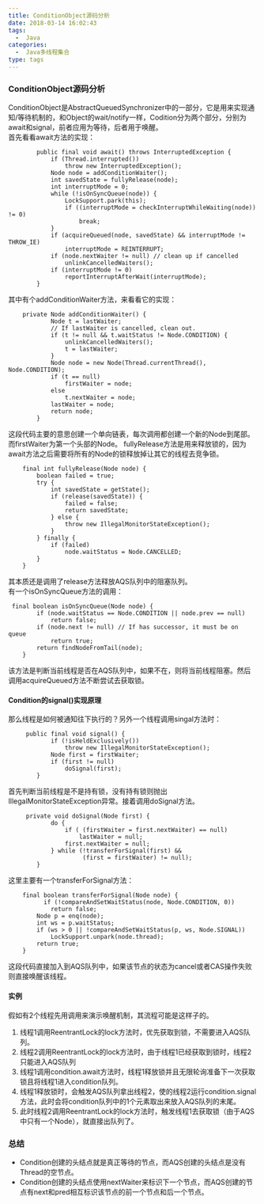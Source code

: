 ```yaml
---
title: ConditionObject源码分析
date: 2018-03-14 16:02:43
tags:
  -  Java  
categories:  
  -  Java多线程集合   
type: tags
---
```

### ConditionObject源码分析
ConditionObject是AbstractQueuedSynchronizer中的一部分，它是用来实现通知/等待机制的，和Object的wait/notify一样，Codition分为两个部分，分别为await和signal，前者应用为等待，后者用于唤醒。  
首先看看await方法的实现：
```
        public final void await() throws InterruptedException {
            if (Thread.interrupted())
                throw new InterruptedException();
            Node node = addConditionWaiter();
            int savedState = fullyRelease(node);
            int interruptMode = 0;
            while (!isOnSyncQueue(node)) {
                LockSupport.park(this);
                if ((interruptMode = checkInterruptWhileWaiting(node)) != 0)
                    break;
            }
            if (acquireQueued(node, savedState) && interruptMode != THROW_IE)
                interruptMode = REINTERRUPT;
            if (node.nextWaiter != null) // clean up if cancelled
                unlinkCancelledWaiters();
            if (interruptMode != 0)
                reportInterruptAfterWait(interruptMode);
        }
```
其中有个addConditionWaiter方法，来看看它的实现：

```
    private Node addConditionWaiter() {
            Node t = lastWaiter;
            // If lastWaiter is cancelled, clean out.
            if (t != null && t.waitStatus != Node.CONDITION) {
                unlinkCancelledWaiters();
                t = lastWaiter;
            }
            Node node = new Node(Thread.currentThread(), Node.CONDITION);
            if (t == null)
                firstWaiter = node;
            else
                t.nextWaiter = node;
            lastWaiter = node;
            return node;
        }
```
这段代码主要的意思创建一个单向链表，每次调用都创建一个新的Node到尾部。而firstWaiter为第一个头部的Node。
fullyRelease方法是用来释放锁的，因为await方法之后需要将所有的Node的锁释放掉让其它的线程去竞争锁。

```
    final int fullyRelease(Node node) {
        boolean failed = true;
        try {
            int savedState = getState();
            if (release(savedState)) {
                failed = false;
                return savedState;
            } else {
                throw new IllegalMonitorStateException();
            }
        } finally {
            if (failed)
                node.waitStatus = Node.CANCELLED;
        }
    }
```
其本质还是调用了release方法释放AQS队列中的阻塞队列。  
有一个isOnSyncQueue方法的调用：

```
 final boolean isOnSyncQueue(Node node) {
        if (node.waitStatus == Node.CONDITION || node.prev == null)
            return false;
        if (node.next != null) // If has successor, it must be on queue
            return true;
        return findNodeFromTail(node);
    }
```
该方法是判断当前线程是否在AQS队列中，如果不在，则将当前线程阻塞。然后调用acquireQueued方法不断尝试去获取锁。

#### Condition的signal()实现原理
那么线程是如何被通知往下执行的？另外一个线程调用singal方法时：

```
     public final void signal() {
            if (!isHeldExclusively())
                throw new IllegalMonitorStateException();
            Node first = firstWaiter;
            if (first != null)
                doSignal(first);
        }
```
首先判断当前线程是不是持有锁，没有持有锁则抛出IllegalMonitorStateException异常。接着调用doSignal方法。

```
     private void doSignal(Node first) {
            do {
                if ( (firstWaiter = first.nextWaiter) == null)
                    lastWaiter = null;
                first.nextWaiter = null;
            } while (!transferForSignal(first) &&
                     (first = firstWaiter) != null);
        }
```
这里主要有一个transferForSignal方法：

```
    final boolean transferForSignal(Node node) {
          if (!compareAndSetWaitStatus(node, Node.CONDITION, 0))
            return false;
        Node p = enq(node);
        int ws = p.waitStatus;
        if (ws > 0 || !compareAndSetWaitStatus(p, ws, Node.SIGNAL))
            LockSupport.unpark(node.thread);
        return true;
    }
```
这段代码直接加入到AQS队列中，如果该节点的状态为cancel或者CAS操作失败则直接唤醒该线程。
#### 实例
假如有2个线程先用调用来演示唤醒机制，其流程可能是这样子的。
1. 线程1调用ReentrantLock的lock方法时，优先获取到锁，不需要进入AQS队列。
2. 线程2调用ReentrantLock的lock方法时，由于线程1已经获取到锁时，线程2只能进入AQS队列
3. 线程1调用condition.await方法时，线程1释放锁并且无限轮询准备下一次获取锁且将线程1进入condition队列。
4. 线程1释放锁时，会触发AQS队列拿出线程2，使的线程2运行condition.signal方法，此时会将condition队列中的1个元素取出来放入AQS队列的末尾。
5. 此时线程2调用ReentrantLock的lock方法时，触发线程1去获取锁（由于AQS中只有一个Node），就直接出队列了。
### 总结
- Condition创建的头结点就是真正等待的节点，而AQS创建的头结点是没有Thread的空节点。
- Condition创建的头结点使用nextWaiter来标识下一个节点，而AQS创建的节点有next和pred相互标识该节点的前一个节点和后一个节点。











